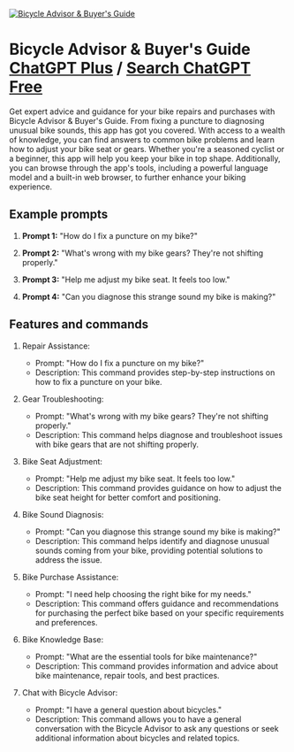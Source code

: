 
[![Bicycle Advisor & Buyer's Guide](https://files.oaiusercontent.com/file-UC8xAFuzUhj7zqZbN0b8NGwR?se=2123-10-16T19%3A41%3A25Z&sp=r&sv=2021-08-06&sr=b&rscc=max-age%3D31536000%2C%20immutable&rscd=attachment%3B%20filename%3Dba73933f-d0b2-4e72-b34c-99d8f2a7c43b.png&sig=Lq5snG5LPtBpv/PsF3ZeblPq0sxJMdEOee%2BIwp2XgPc%3D)](https://chat.openai.com/g/g-gOXbCxNVE-bicycle-advisor-buyer-s-guide)

# Bicycle Advisor & Buyer's Guide [ChatGPT Plus](https://chat.openai.com/g/g-gOXbCxNVE-bicycle-advisor-buyer-s-guide) / [Search ChatGPT Free](https://gptcall.net/index.html#/?search=Bicycle%20Advisor%20%26%20Buyer's%20Guide)

Get expert advice and guidance for your bike repairs and purchases with Bicycle Advisor & Buyer's Guide. From fixing a puncture to diagnosing unusual bike sounds, this app has got you covered. With access to a wealth of knowledge, you can find answers to common bike problems and learn how to adjust your bike seat or gears. Whether you're a seasoned cyclist or a beginner, this app will help you keep your bike in top shape. Additionally, you can browse through the app's tools, including a powerful language model and a built-in web browser, to further enhance your biking experience.

## Example prompts

1. **Prompt 1:** "How do I fix a puncture on my bike?"

2. **Prompt 2:** "What's wrong with my bike gears? They're not shifting properly."

3. **Prompt 3:** "Help me adjust my bike seat. It feels too low."

4. **Prompt 4:** "Can you diagnose this strange sound my bike is making?"

## Features and commands

1. Repair Assistance:
   - Prompt: "How do I fix a puncture on my bike?"
   - Description: This command provides step-by-step instructions on how to fix a puncture on your bike.

2. Gear Troubleshooting:
   - Prompt: "What's wrong with my bike gears? They're not shifting properly."
   - Description: This command helps diagnose and troubleshoot issues with bike gears that are not shifting properly.

3. Bike Seat Adjustment:
   - Prompt: "Help me adjust my bike seat. It feels too low."
   - Description: This command provides guidance on how to adjust the bike seat height for better comfort and positioning.

4. Bike Sound Diagnosis:
   - Prompt: "Can you diagnose this strange sound my bike is making?"
   - Description: This command helps identify and diagnose unusual sounds coming from your bike, providing potential solutions to address the issue.

5. Bike Purchase Assistance:
   - Prompt: "I need help choosing the right bike for my needs."
   - Description: This command offers guidance and recommendations for purchasing the perfect bike based on your specific requirements and preferences.

6. Bike Knowledge Base:
   - Prompt: "What are the essential tools for bike maintenance?"
   - Description: This command provides information and advice about bike maintenance, repair tools, and best practices.

7. Chat with Bicycle Advisor:
   - Prompt: "I have a general question about bicycles."
   - Description: This command allows you to have a general conversation with the Bicycle Advisor to ask any questions or seek additional information about bicycles and related topics.


